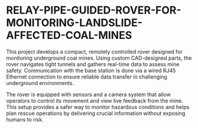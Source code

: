 # RELAY-PIPE-GUIDED-ROVER-FOR-MONITORING-LANDSLIDE-AFFECTED-COAL-MINES
This project develops a compact, remotely controlled rover designed for monitoring underground coal mines. Using custom CAD-designed parts, the rover navigates tight tunnels and gathers real-time data to assess mine safety. Communication with the base station is done via a wired RJ45 Ethernet connection to ensure reliable data transfer in challenging underground environments.

The rover is equipped with sensors and a camera system that allow operators to control its movement and view live feedback from the mine. This setup provides a safer way to monitor hazardous conditions and helps plan rescue operations by delivering crucial information without exposing humans to risk.

